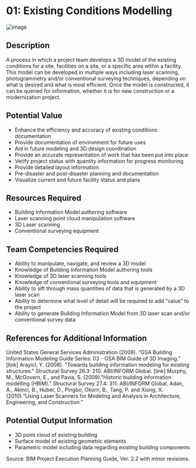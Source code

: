 # 01: Existing Conditions Modelling
![image](https://github.com/user-attachments/assets/196c29da-a460-4ab6-9da1-00217355b4e5)

## Description
A process in which a project team develops a 3D model of the existing conditions for a site, facilities on a site, or a specific area within a facility. This model can be developed in multiple ways including laser scanning, photogrammetry and/or conventional surveying techniques, depending on what is desired and what is most efficient. Once the model is constructed, it can be queried for information, whether it is for new construction or a modernization project.

## Potential Value
-	Enhance the efficiency and accuracy of existing conditions documentation
-	Provide documentation of environment for future uses
-	Aid in future modeling and 3D design coordination
-	Provide an accurate representation of work that has been put into place
-	Verify project status with quantity information for progress monitoring
-	Provide detailed layout information
-	Pre-disaster and post-disaster planning and documentation
-	Visualize current and future facility status and plans

## Resources Required
-	Building Information Model authoring software
-	Laser scanning point cloud manipulation software
-	3D Laser scanning
-	Conventional surveying equipment
 
## Team Competencies Required
-	Ability to manipulate, navigate, and review a 3D model
-	Knowledge of Building Information Model authoring tools
-	Knowledge of 3D laser scanning tools
-	Knowledge of conventional surveying tools and equipment
-	Ability to sift through mass quantities of data that is generated by a 3D laser scan
-	Ability to determine what level of detail will be required to add “value” to the project
-	Ability to generate Building Information Model from 3D laser scan and/or conventional survey data

## References for Additional Information
United States General Services Administration (2009). “GSA Building Information Modeling Guide Series: 03 - GSA BIM Guide of 3D Imaging.” [link]
Arayici, Y. (2008). "Towards building information modeling for existing structures." Structural Survey  26.3: 210. ABI/INFORM Global. [link]
Murphy, M., McGovern, E., and Pavia, S. (2009)."Historic building information modelling (HBIM)." Structural Survey  27.4: 311. ABI/INFORM Global.
Adan, A., Akinci, B., Huber, D., Pingbo, Okorn, B., Tang, P. and Xiong, X. (2010).“Using Laser Scanners for Modeling and Analysis in Architecture, Engineering, and Construction.”
  
## Potential Output Information
-	3D point cloud of existing building
-	Surface model of existing geometric elements
-	Parametric model including data regarding existing building components

Source:  BIM Project Execution Planning Guide, Ver. 2.2 with minor revisions.

 


